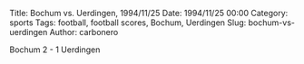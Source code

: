 Title: Bochum vs. Uerdingen, 1994/11/25
Date: 1994/11/25 00:00
Category: sports
Tags: football, football scores, Bochum, Uerdingen
Slug: bochum-vs-uerdingen
Author: carbonero


Bochum 2 - 1 Uerdingen
